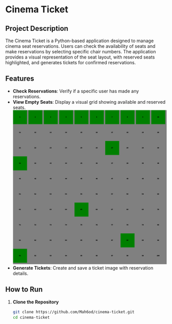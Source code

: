 # Cinema Ticket 

## Project Description

The Cinema Ticket is a Python-based application designed to manage cinema seat reservations. Users can check the availability of seats and make reservations by selecting specific chair numbers. The application provides a visual representation of the seat layout, with reserved seats highlighted, and generates tickets for confirmed reservations.

## Features

- **Check Reservations**: Verify if a specific user has made any reservations.
- **View Empty Seats**: Display a visual grid showing available and reserved seats.
![Alt text](chairs/seat_chart.png)
- **Generate Tickets**: Create and save a ticket image with reservation details.

## How to Run

1. **Clone the Repository**
   ```bash
   git clone https://github.com/Mah6od/cinema-ticket.git
   cd cinema-ticket
